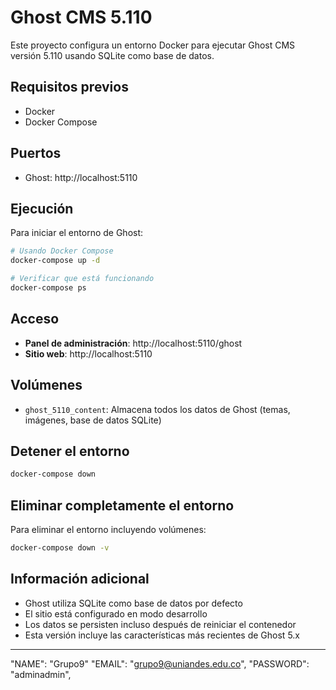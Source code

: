 # Ghost CMS 5.110

Este proyecto configura un entorno Docker para ejecutar Ghost CMS versión 5.110 usando SQLite como base de datos.

## Requisitos previos

- Docker
- Docker Compose

## Puertos

- Ghost: http://localhost:5110

## Ejecución

Para iniciar el entorno de Ghost:

```bash
# Usando Docker Compose
docker-compose up -d

# Verificar que está funcionando
docker-compose ps
```

## Acceso

- **Panel de administración**: http://localhost:5110/ghost
- **Sitio web**: http://localhost:5110

## Volúmenes

- `ghost_5110_content`: Almacena todos los datos de Ghost (temas, imágenes, base de datos SQLite)

## Detener el entorno

```bash
docker-compose down
```

## Eliminar completamente el entorno

Para eliminar el entorno incluyendo volúmenes:

```bash
docker-compose down -v
```

## Información adicional

- Ghost utiliza SQLite como base de datos por defecto
- El sitio está configurado en modo desarrollo
- Los datos se persisten incluso después de reiniciar el contenedor
- Esta versión incluye las características más recientes de Ghost 5.x

---

"NAME": "Grupo9"
"EMAIL": "grupo9@uniandes.edu.co",
"PASSWORD": "adminadmin",


